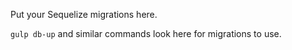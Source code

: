Put your Sequelize migrations here.

`gulp db-up` and similar commands look here for migrations to use.

